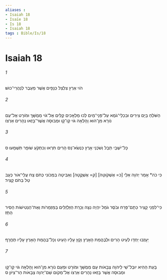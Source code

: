 ```yaml
---
aliases : 
- Isaiah 18
- Isaïe 18
- Is 18
- Isaiah 18
tags : Bible/Is/18
---
```


# Isaiah 18

###### 1
הֹוי אֶרֶץ צִלְצַל כְּנָפָיִם אֲשֶׁר מֵעֵבֶר לְנַהֲרֵי־כוּשׁ׃
###### 2
הַשֹּׁלֵחַ בַּיָּם צִירִים וּבִכְלֵי־גֹמֶא עַל־פְּנֵי־מַיִם לְכוּ מַלְאָכִים קַלִּים אֶל־גֹּוי מְמֻשָּׁךְ וּמֹורָט אֶל־עַם נֹורָא מִן־הוּא וָהָלְאָה גֹּוי קַו־קָו וּמְבוּסָה אֲשֶׁר־בָּזְאוּ נְהָרִים אַרְצֹו׃
###### 3
כָּל־יֹשְׁבֵי תֵבֵל וְשֹׁכְנֵי אָרֶץ כִּנְשֹׂא־נֵס הָרִים תִּרְאוּ וְכִתְקֹעַ שֹׁופָר תִּשְׁמָעוּ׃ ס
###### 4
כִּי כֹה* אָמַר יְהוָה אֵלַי [כ= אֶשְׁקֹוטָה] [ק= אֶשְׁקֳטָה] וְאַבִּיטָה בִמְכֹונִי כְּחֹם צַח עֲלֵי־אֹור כְּעָב טַל בְּחֹם קָצִיר׃
###### 5
כִּי־לִפְנֵי קָצִיר כְּתָם־פֶּרַח וּבֹסֶר גֹּמֵל יִהְיֶה נִצָּה וְכָרַת הַזַּלְזַלִּים בַּמַּזְמֵרֹות וְאֶת־הַנְּטִישֹׁות הֵסִיר הֵתַז׃
###### 6
יֵעָזְבוּ יַחְדָּו לְעֵיט הָרִים וּלְבֶהֱמַת הָאָרֶץ וְקָץ עָלָיו הָעַיִט וְכָל־בֶּהֱמַת הָאָרֶץ עָלָיו תֶּחֱרָף׃
###### 7
בָּעֵת הַהִיא יוּבַל־שַׁי לַיהוָה צְבָאֹות עַם מְמֻשָּׁךְ וּמֹורָט וּמֵעַם נֹורָא מִן־הוּא וָהָלְאָה גֹּוי קַו־קָו וּמְבוּסָה אֲשֶׁר בָּזְאוּ נְהָרִים אַרְצֹו אֶל־מְקֹום שֵׁם־יְהוָה צְבָאֹות הַר־צִיֹּון׃ ס
